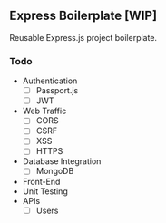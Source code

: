 ## Express Boilerplate [WIP]

Reusable Express.js project boilerplate.

### Todo
- Authentication
  - [ ] Passport.js
  - [ ] JWT
- Web Traffic
  - [ ] CORS
  - [ ] CSRF
  - [ ] XSS
  - [ ] HTTPS
- Database Integration
    - [ ] MongoDB
- Front-End
- Unit Testing
- APIs
    - [ ] Users
